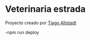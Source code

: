 # Veterinaria estrada

Proyecto creado por [Tiago Altstadt](https://www.linkedin.com/in/tiago-altstadt/)

-npm run deploy